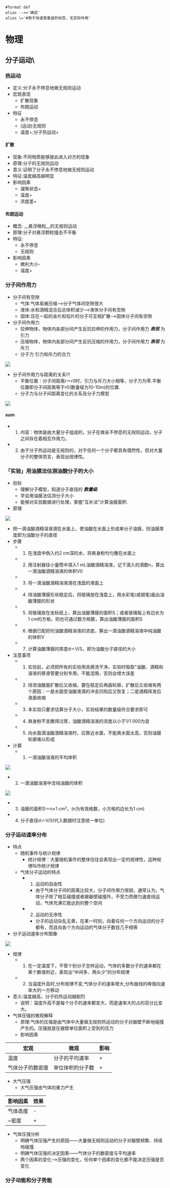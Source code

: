 ```
#format def
alias -->='确定'
alias \='#用于快速查看留的标签，无实际作用'
```
# 物理 #
## 分子运动\ ##
### 热运动 ####
- 定义:分子永不停息地做无规则运动
- 宏观表现
  - 扩散现象
  - 布朗运动
- 特征
  - 永不停息
  - (运动)无规则
  - 温度+;分子热运动+
#### 扩散 ####
- 现象:不同物质能够彼此进入对方的现象
- 原理:分子的无规则运动
- 意义:证明了分子永不停息地做无规则运动
- 特征:温度越高越明显
- 影响因素
  - 凝聚状态+
  - 温度+
  - 浓度差+
#### 布朗运动 ####
- 概念: __悬浮微粒__的无规则运动
- 原理:分子对悬浮颗粒撞击不平衡
- 特征:
  - 永不停息
  - 无规则
- 影响因素
  - 微利大小-
  - 温度+
### 分子间作用力 ###
- 分子间有空隙
  - 气体:气体易被压缩-->分子气体间空隙很大
  - 液体:水和酒精混合后总体积减少-->液体分子间有空隙
  - 固体:压在一起的金片和铅片的分子可互相扩散-->固体分子间有空隙
- 分子间作用力
  - 拉伸物体，物体内各部分间产生反抗拉伸的作用力，分子间作用力 ___表现___ 为引力
  - 压缩物体，物体内各部分间产生反抗压缩的作用力，分子间作用力 ___表现___ 为斥力
  - 分子力 引力和斥力的合力

<img src="./img/分子间作用力.png"/>

-  分子间作用力与距离的关系!!!
     - 平衡位置：分子间距离r＝r0时，引力与斥力大小相等，分子力为零.平衡位置即分子间距离等于r0(数量级为10-10m)的位置.
     - 分子力与分子间距离变化的关系及分子力模型

<img src="./img/分子力与分子间距离变化的关系及分子力模型.png"/>

#### sum ####
- 1. 内容：物体是由大量分子组成的，分子在做永不停息的无规则运动，分子之间存在着相互作用力。
- 2. 由于分子热运动是无规则的，对于任何一个分子都具有偶然性，但对大量分子的整体而言，表现出规律性。
### 「实验」用油膜法估测油酸分子的大小 ###
- 目标
  - 理解分子模型，知道分子直径的 ___数量级___.
  - 学会用油膜法估测分子大小
  - 能够对实验数据进行处理，掌握“互补法”计算油膜面积.
- 原理

<img src="./img/油膜法-原理.png"/>

  - 把一滴油酸酒精溶液滴在水面上，使油酸在水面上形成单分子油膜，则油膜厚度即为油酸分子的直径
- 步骤
  - 1. 在浅盘中倒入约2 cm深的水，将爽身粉均匀撒在水面上
  - 2. 用注射器往小量筒中滴入1 mL油酸酒精溶液，记下滴入的滴数n，算出一滴油酸酒精溶液的体积V0
  - 3. 将一滴油酸酒精溶液滴在浅盘的液面上
  - 4. 待油酸薄膜形状稳定后，将玻璃放在浅盘上，用水彩笔(或钢笔)画出油酸薄膜的形状
  - 5. 将玻璃放在坐标纸上，算出油酸薄膜的面积S；或者玻璃板上有边长为1 cm的方格，则也可通过数方格数，算出油酸薄膜的面积S
  - 6. 根据已配好的油酸酒精溶液的浓度，算出一滴油酸酒精溶液中纯油酸的体积V
  - 7. 计算油酸薄膜的厚度d＝V/S，即为油酸分子直径的大小
- 注意事项
  - 1. 实验前，必须把所有的实验用具擦洗干净，实验时吸取"油酸、酒精和溶液的移液管要分别专用，不能混用，否则会增大误差
  - 2. 待测油酸面扩散后又收缩，要在稳定后再画轮廓，扩散后又收缩有两个原因：一是水面受油酸液滴的冲击凹陷后又恢复；二是酒精挥发后液面收缩
  - 3. 本实验只要求估算分子大小，实验结果的数量级符合要求即可
  - 4. 爽身粉不宜撒得过厚，油酸酒精溶液的浓度以小于1/1 000为宜
  - 5. 向水面滴油酸酒精溶液时，应靠近水面，不能离水面太高，否则油膜轮廓难以形成
- 计算
  - 1. 一滴油酸溶液的平均体积

<img src="./img/油膜法-一滴油酸溶液的平均体积.png"/>

  - 2. 一滴油酸溶液中含纯油酸的体积

<img src="./img/油膜法-一滴油酸溶液中含纯油酸的体积.png">

  - 3. 油膜的面积S＝n×1 cm²。(n为有效格数，小方格的边长为1 cm)
  - 4. 分子直径d＝V/S(代入数据时注意统一单位)
### 分子运动速率分布 ###
- 特点
  - 随机事件与统计规律
    - 统计规律：大量随机事件的整体往往会表现出一定的规律性，这种规律叫作统计规律
  - 气体分子运动的特点
    - 1. 运动的自由性
      - 由于气体分子间的距离比较大，分子间作用力很弱，通常认为，气体分子除了相互碰撞或者跟器壁碰撞外，不受力而做匀速直线运动，气体充满它能达到的整个空间
    - 2. 运动的无序性
      - 分子的运动杂乱无章，在某一时刻，向着任何一个方向运动的分子都有，而且向各个方向运动的气体分子数目几乎相等
- 分子运动速率分布图像

<img src="./img/分子运动速率分布图像.png"/>

  - 规律
    - 1. 在一定温度下，不管个别分子怎样运动，气体的多数分子的速率都在某个数值附近，表现出“中间多、两头少”的分布规律
    - 2. 当温度升高时,分布规律不变,气体分子的速率增大,分布曲线的峰值向速率大的一方移动
  - 意义:温度越高，分子的热运动越剧烈
    - 说明：温度升高不是每个分子的速率都变大，而是速率大的占的百分比变大。
- 气体压强的微观解释
  - 原理:气体的压强是由气体中大量做无规则热运动的分子对器壁不断地碰撞产生的。压强就是在器壁单位面积上受到的压力
  - 影响因素

|宏观|微观|影响|
|-|-|-|
|温度|分子的平均速率|+|
|气体分子的数密度|单位体积的分子数|+|

 - 大气压强
   - 大气压强由气体的重力产生

|影响因素|效果|
|-|-|
|气体高度|-|
|~密度|+|

  - 气体压强分析
    - 明确气体压强产生的原因——大量做无规则运动的分子对器壁频繁、持续地碰撞.
    - 明确气体压强的决定因素——气体分子的数密度与平均速率
    - 两个因素的变化-->压强的变化，任何单个因素的变化都不能决定压强是否变化
### 分子动能和分子势能 ###

